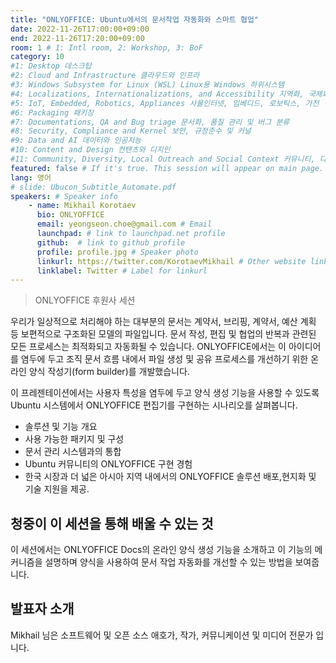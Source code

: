 ```yaml
---
title: "ONLYOFFICE: Ubuntu에서의 문서작업 자동화와 스마트 협업"
date: 2022-11-26T17:00:00+09:00
end: 2022-11-26T17:20:00+09:00
room: 1 # 1: Intl room, 2: Workshop, 3: BoF
category: 10
#1: Desktop 데스크탑
#2: Cloud and Infrastructure 클라우드와 인프라
#3: Windows Subsystem for Linux (WSL) Linux용 Windows 하위시스템
#4: Localizations, Internationalizations, and Accessibility 지역화, 국제화 및 접근성
#5: IoT, Embedded, Robotics, Appliances 사물인터넷, 임베디드, 로보틱스, 가전
#6: Packaging 패키징
#7: Documentations, QA and Bug triage 문서화, 품질 관리 및 버그 분류
#8: Security, Compliance and Kernel 보안, 규정준수 및 커널
#9: Data and AI 데이터와 인공지능
#10: Content and Design 컨텐츠와 디지인
#11: Community, Diversity, Local Outreach and Social Context 커뮤니티, 다양성, 지역 사회 협력과 사회적 관점
featured: false # If it's true. This session will appear on main page.
lang: 영어
# slide: Ubucon_Subtitle_Automate.pdf
speakers: # Speaker info
    - name: Mikhail Korotaev
      bio: ONLYOFFICE
      email: yeongseon.choe@gmail.com # Email
      launchpad: # link to launchpad.net profile
      github:  # link to github profile
      profile: profile.jpg # Speaker photo
      linkurl: https://twitter.com/KorotaevMikhail # Other website link url
      linklabel: Twitter # Label for linkurl
---
```


> ONLYOFFICE 후원사 세션

우리가 일상적으로 처리해야 하는 대부분의 문서는 계약서, 브리핑, 계약서, 예산 계획 등 보편적으로 구조화된 모델의 파일입니다. 문서 작성, 편집 및 협업의 반복과 관련된 모든 프로세스는 최적화되고 자동화될 수 있습니다. ONLYOFFICE에서는 이 아이디어를 염두에 두고 조직 문서 흐름 내에서 파일 생성 및 공유 프로세스를 개선하기 위한 온라인 양식 작성기(form builder)를 개발했습니다.

이 프레젠테이션에서는 사용자 특성을 염두에 두고 양식 생성 기능을 사용할 수 있도록 Ubuntu 시스템에서 ONLYOFFICE 편집기를 구현하는 시나리오를 살펴봅니다.

- 솔루션 및 기능 개요
- 사용 가능한 패키지 및 구성
- 문서 관리 시스템과의 통합
- Ubuntu 커뮤니티의 ONLYOFFICE 구현 경험
- 한국 시장과 더 넓은 아시아 지역 내에서의 ONLYOFFICE 솔루션 배포,현지화 및 기술 지원을 제공.

## 청중이 이 세션을 통해 배울 수 있는 것
이 세션에서는 ONLYOFFICE Docs의 온라인 양식 생성 기능을 소개하고 이 기능의 메커니즘을 설명하며 양식을 사용하여 문서 작업 자동화를 개선할 수 있는 방법을 보여줍니다.

## 발표자 소개
Mikhail 님은 소프트웨어 및 오픈 소스 애호가, 작가, 커뮤니케이션 및 미디어 전문가 입니다.